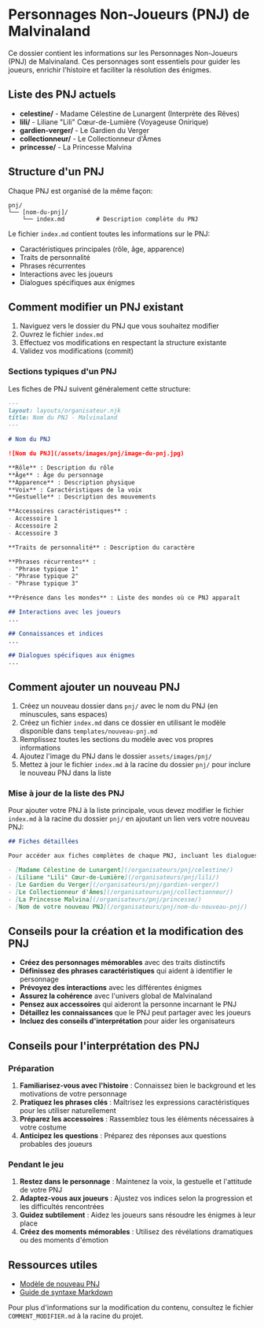 # Personnages Non-Joueurs (PNJ) de Malvinaland

Ce dossier contient les informations sur les Personnages Non-Joueurs (PNJ) de Malvinaland. Ces personnages sont essentiels pour guider les joueurs, enrichir l'histoire et faciliter la résolution des énigmes.

## Liste des PNJ actuels

- **celestine/** - Madame Célestine de Lunargent (Interprète des Rêves)
- **lili/** - Liliane "Lili" Cœur-de-Lumière (Voyageuse Onirique)
- **gardien-verger/** - Le Gardien du Verger
- **collectionneur/** - Le Collectionneur d'Âmes
- **princesse/** - La Princesse Malvina

## Structure d'un PNJ

Chaque PNJ est organisé de la même façon:

```
pnj/
└── [nom-du-pnj]/
    └── index.md         # Description complète du PNJ
```

Le fichier `index.md` contient toutes les informations sur le PNJ:
- Caractéristiques principales (rôle, âge, apparence)
- Traits de personnalité
- Phrases récurrentes
- Interactions avec les joueurs
- Dialogues spécifiques aux énigmes

## Comment modifier un PNJ existant

1. Naviguez vers le dossier du PNJ que vous souhaitez modifier
2. Ouvrez le fichier `index.md`
3. Effectuez vos modifications en respectant la structure existante
4. Validez vos modifications (commit)

### Sections typiques d'un PNJ

Les fiches de PNJ suivent généralement cette structure:

```markdown
---
layout: layouts/organisateur.njk
title: Nom du PNJ - Malvinaland
---

# Nom du PNJ

![Nom du PNJ](/assets/images/pnj/image-du-pnj.jpg)

**Rôle** : Description du rôle
**Âge** : Âge du personnage
**Apparence** : Description physique
**Voix** : Caractéristiques de la voix
**Gestuelle** : Description des mouvements

**Accessoires caractéristiques** :
- Accessoire 1
- Accessoire 2
- Accessoire 3

**Traits de personnalité** : Description du caractère

**Phrases récurrentes** :
- "Phrase typique 1"
- "Phrase typique 2"
- "Phrase typique 3"

**Présence dans les mondes** : Liste des mondes où ce PNJ apparaît

## Interactions avec les joueurs
...

## Connaissances et indices
...

## Dialogues spécifiques aux énigmes
...
```

## Comment ajouter un nouveau PNJ

1. Créez un nouveau dossier dans `pnj/` avec le nom du PNJ (en minuscules, sans espaces)
2. Créez un fichier `index.md` dans ce dossier en utilisant le modèle disponible dans `templates/nouveau-pnj.md`
3. Remplissez toutes les sections du modèle avec vos propres informations
4. Ajoutez l'image du PNJ dans le dossier `assets/images/pnj/`
5. Mettez à jour le fichier `index.md` à la racine du dossier `pnj/` pour inclure le nouveau PNJ dans la liste

### Mise à jour de la liste des PNJ

Pour ajouter votre PNJ à la liste principale, vous devez modifier le fichier `index.md` à la racine du dossier `pnj/` en ajoutant un lien vers votre nouveau PNJ:

```markdown
## Fiches détaillées

Pour accéder aux fiches complètes de chaque PNJ, incluant les dialogues spécifiques pour chaque énigme et les variations selon les groupes d'âge, cliquez sur les liens ci-dessous :

- [Madame Célestine de Lunargent](/organisateurs/pnj/celestine/)
- [Liliane "Lili" Cœur-de-Lumière](/organisateurs/pnj/lili/)
- [Le Gardien du Verger](/organisateurs/pnj/gardien-verger/)
- [Le Collectionneur d'Âmes](/organisateurs/pnj/collectionneur/)
- [La Princesse Malvina](/organisateurs/pnj/princesse/)
- [Nom de votre nouveau PNJ](/organisateurs/pnj/nom-du-nouveau-pnj/)
```

## Conseils pour la création et la modification des PNJ

- **Créez des personnages mémorables** avec des traits distinctifs
- **Définissez des phrases caractéristiques** qui aident à identifier le personnage
- **Prévoyez des interactions** avec les différentes énigmes
- **Assurez la cohérence** avec l'univers global de Malvinaland
- **Pensez aux accessoires** qui aideront la personne incarnant le PNJ
- **Détaillez les connaissances** que le PNJ peut partager avec les joueurs
- **Incluez des conseils d'interprétation** pour aider les organisateurs

## Conseils pour l'interprétation des PNJ

### Préparation

1. **Familiarisez-vous avec l'histoire** : Connaissez bien le background et les motivations de votre personnage
2. **Pratiquez les phrases clés** : Maîtrisez les expressions caractéristiques pour les utiliser naturellement
3. **Préparez les accessoires** : Rassemblez tous les éléments nécessaires à votre costume
4. **Anticipez les questions** : Préparez des réponses aux questions probables des joueurs

### Pendant le jeu

1. **Restez dans le personnage** : Maintenez la voix, la gestuelle et l'attitude de votre PNJ
2. **Adaptez-vous aux joueurs** : Ajustez vos indices selon la progression et les difficultés rencontrées
3. **Guidez subtilement** : Aidez les joueurs sans résoudre les énigmes à leur place
4. **Créez des moments mémorables** : Utilisez des révélations dramatiques ou des moments d'émotion

## Ressources utiles

- [Modèle de nouveau PNJ](../../../../templates/nouveau-pnj.md)
- [Guide de syntaxe Markdown](https://www.markdownguide.org/basic-syntax/)

Pour plus d'informations sur la modification du contenu, consultez le fichier `COMMENT_MODIFIER.md` à la racine du projet.
